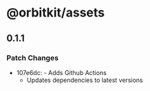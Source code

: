 # @orbitkit/assets

## 0.1.1

### Patch Changes

- 107e6dc: - Adds Github Actions
  - Updates dependencies to latest versions
